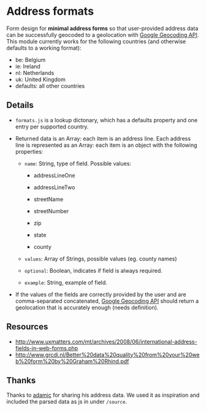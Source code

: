 Address formats
================

Form design for **minimal address forms** so that user-provided address data can be successfully geocoded to a geolocation with [Google Geocoding API](https://developers.google.com/maps/documentation/geocoding/). This module currently works for the following countries (and otherwise defaults to a working format):

- be: Belgium
- ie: Ireland
- nl: Netherlands
- uk: United Kingdom
- defaults: all other countries

Details
-----------------

- `formats.js` is a lookup dictonary, which has a defaults property and one entry per supported country.

- Returned data is an Array: each item is an address line. Each address line is represented as an Array: each item is an object with the following properties:

	- `name`: String, type of field. Possible values:
	
		- addressLineOne
		
		- addressLineTwo
		
		- streetName
		
		- streetNumber
		
		- zip
		
		- state
		
		- county
		
	- `values`: Array of Strings, possible values (eg. county names)
	
	- `optional`: Boolean, indicates if field is always required.
	
	- `example`: String, example of field.

- If the values of the fields are correctly provided by the user and are comma-separated concatenated, [Google Geocoding API](https://developers.google.com/maps/documentation/geocoding/) should return a geolocation that is accurately enough (needs definition).

Resources
--------------------

- http://www.uxmatters.com/mt/archives/2008/06/international-address-fields-in-web-forms.php
- http://www.grcdi.nl/Better%20data%20quality%20from%20your%20web%20form%20by%20Graham%20Rhind.pdf


Thanks
--------------------

Thanks to [adamic](https://github.com/adamlc/address-format) for sharing his address data. We used it as inspiration and included the parsed data as js in under `/source`.